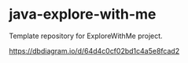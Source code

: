 # java-explore-with-me
Template repository for ExploreWithMe project.

https://dbdiagram.io/d/64d4c0cf02bd1c4a5e8fcad2
